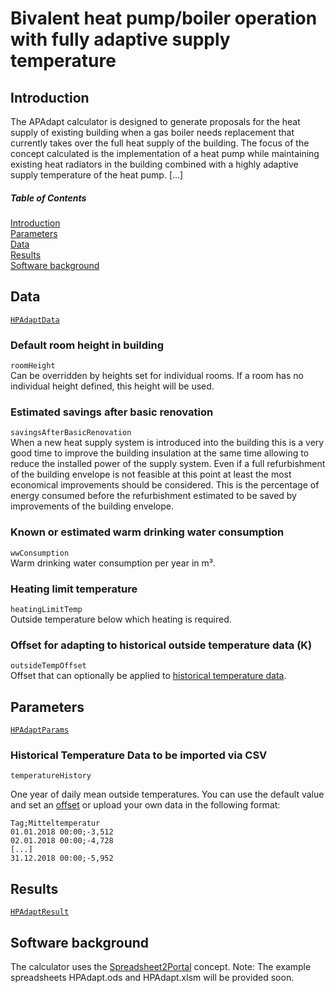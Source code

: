 # Bivalent heat pump/boiler operation with fully adaptive supply temperature

## Introduction
The APAdapt calculator is designed to generate proposals for the heat
supply of existing building when a gas boiler needs replacement that
currently takes over the full heat supply of the building. The focus of
the concept calculated is the implementation of a heat pump while
maintaining existing heat radiators in the building combined with a
highly adaptive supply temperature of the heat pump.  [...]

##### Table of Contents
[Introduction](#introduction)  
[Parameters](#parameters)  
[Data](#data)  
[Results](#results)  
[Software background](#software-background)  

## Data
[`HPAdaptData`](https://github.com/smartrplace/smartr-efficiency/blob/master/smartr-heating-server/src/main/java/extensionmodel/smarteff/hpadapt/HPAdaptData.java)  

### Default room height in building
`roomHeight`  
Can be overridden by heights set for individual rooms.  If a room has no
individual height defined, this height will be used.

### Estimated savings after basic renovation
`savingsAfterBasicRenovation`  
When a new heat supply system is introduced into the building this is a
very good time to improve the building insulation at the same time
allowing to reduce the installed power of the supply system. Even if a
full refurbishment of the building envelope is not feasible at this
point at least the most economical improvements should be considered.
This is the percentage of energy consumed before the refurbishment
estimated to be saved by improvements of the building envelope.

### Known or estimated warm drinking water consumption
`wwConsumption`  
Warm drinking water consumption per year in m³.

<!--
### Estimated warm water energy loss from storage, circulation at current temperature in heated areas
`wwLossHeatedAreas`  

### Warm water energy loss in unheated areas
`wwLossUnheatedAreas`  

### Warm water temperature
`wwTemp`  

### Warm water temperature can be lowered to
`wwTempMin`  
-->
### Heating limit temperature
`heatingLimitTemp`  
Outside temperature below which heating is required.
<!--
### Outside design temperature
`outsideDesignTemp`  

### Estimated savings from condensing boiler
`savingsFromCDBoiler`  

### Dimensioning for price type
`dimensioningForPriceType`  

### U-Value basement in relation to U-Value facade (equal = 1.0)
`uValueBasementFacade`  

### U-Value roof in relation to U-Value facade (equal = 1.0)
`uValueRoofFacade`  

### Thickness of inner walls
`innerWallThickness`  

### Basement temperature during heating season
`basementTempHeatingSeason`  
-->
### Offset for adapting to historical outside temperature data (K)
`outsideTempOffset`  
Offset that can optionally be applied to
[historical temperature data](#historical-temperature-data-to-be-imported-via-csv).


## Parameters
[`HPAdaptParams`](https://github.com/smartrplace/smartr-efficiency/blob/master/smartr-heating-server/src/main/java/extensionmodel/smarteff/hpadapt/HPAdaptParams.java)  
<!--
### Price of CO₂-neutral electricity (EUR/kWh)
`pricesCO2neutral.electrictiyPricePerkWh`  

### Price of 100EE electricity (EUR/kWh)
`prices100EE.electrictiyPricePerkWh`  

### Price of heat pump electricity (EUR/kWh)
`pricesConventional.electrictiyPriceHeatPerkWh`  

### Price of CO₂-neutral heat pump electricity (EUR/kWh)
`pricesCO2neutral.electrictiyPriceHeatPerkWh`  

### Price of 100EE heat pump electricity (EUR/kWh)
`prices100EE.electrictiyPriceHeatPerkWh`  

### Price of conventional natural gas (EUR/kWh)
`pricesConventional.gasPricePerkWh`  

### Price of CO₂-neutral gas (EUR/kWh)
`pricesCO2neutral.gasPricePerkWh`  

### Price of 100EE gas (EUR/kWh)
`prices100EE.gasPricePerkWh`  

### Condensing Boiler → Condensing Boiler (CD→CD), base price (EUR)
`boilerChangeCDtoCD`  

### Low-Temperature Boiler → Condensing Boiler (LT→CD), base price (EUR)
`boilerChangeLTtoCD`  

### Additional CD→CD (EUR/kW)
`boilerChangeCDtoCDAdditionalPerkW`  

### Additional LT→CD (EUR/kW)
`boilerChangeLTtoCDAdditionalPerkW`  

### Additional Base Cost of Bivalent Heat Pump (EUR)
`additionalBivalentHPBase`  

### Additional Base Cost of Bivalent Heat Pump (EUR/kW)
`additionalBivalentHPPerkW`  

### Boiler Power Reduction switching from LT→CD
`boilerPowerReductionLTtoCD`  

### Warm water supply temperature
`wwSupplyTemp`  

-->

### Historical Temperature Data to be imported via CSV
`temperatureHistory`  

One year of daily mean outside temperatures.  You can use the default
value and set an
[offset](#offset-for-adapting-to-historical-outside-temperature-data-k)
or upload your own data in the following format:
```
Tag;Mitteltemperatur
01.01.2018 00:00;-3,512
02.01.2018 00:00;-4,728
[...]
31.12.2018 00:00;-5,952
```

## Results
[`HPAdaptResult`](https://github.com/smartrplace/smartr-efficiency/blob/master/smartr-heating-server/src/main/java/extensionmodel/smarteff/hpadapt/HPAdaptResult.java)  

<!--
### Boiler power (boiler only)
`boilerPowerBoilerOnly`  

### Boiler power (bivalent heat pump)
`boilerPowerBivalentHP`  

### Heat pump power (bivalent heat pump)
`hpPowerBivalentHP`  

### Warm water energy (pre-renovation) (kWh)
`wwEnergyPreRenovation`  

### Heating energy (pre-renovation) (kWh)
`heatingEnergyPreRenovation`  

### Warm water energy (post-renovation) (kWh)
`wwEnergyPostRenovation`  

### Heating energy (post-renovation) (kWh)
`heatingEnergyPostRenovation`  

### Total energy (post-renovation) (kWh)
`totalEnergyPostRenovation`  

### Heating degree days
`heatingDegreeDays`  

### Number of heating days
`numberOfHeatingDays`  

### Heating degree days (hourly basis)
`heatingDegreeDaysHourly`  

### Number of heating days (hourly basis)
`numberOfHeatingDaysHourly`  

### Full load hours excl. warm water (h/a)
`fullLoadHoursExclWW`  

### Full load hours incl. warm water (h/a)
`fullLoadHoursInclWW`  

### Mean heating outside temperature
`meanHeatingOutsideTemp`  

### Maximum power of heat pump from BadRoom
`maxPowerHPfromBadRoom`  

### Window area
`windowArea`  

### Window power loss (W/K)
`pLossWindow`  

### Number of rooms facing outside
`numberOfRoomsFacingOutside`  

### Facade wall area
`facadeWallArea`  

### Basement area
`basementArea`  

### Roof area
`roofArea`  

### Weighted exterior surface area excl. windows
`weightedExtSurfaceAreaExclWindows`  

### Active power while heating
`activePowerWhileHeating`  

### Total power loss (W/K)
`totalPowerLoss`  

### U-Value of facade
`uValueFacade`  

### Basement heating power loss
`powerLossBasementHeating`  

### Other power loss (W/K)
`otherPowerLoss`  

### Power loss at 0°C
`powerLossAtFreezing`  
-->

## Software background
The calculator uses the [Spreadsheet2Portal](https://github.com/smartrplace/smartr-efficiency/blob/master/Spreadsheet2Portal.md) concept.
Note: The example spreadsheets HPAdapt.ods and HPAdapt.xlsm will be provided soon.
